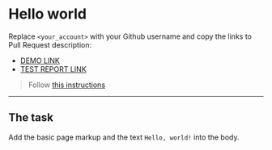 # Hello world
Replace `<your_account>` with your Github username and copy the links to Pull Request description:
- [DEMO LINK](https://daria13k.github.i<your_account>o/layout_hello-world/)
- [TEST REPORT LINK](https://daria13k.github.io/layout_hello-world/report/html_report/)

> Follow [this instructions](https://mate-academy.github.io/layout_task-guideline/#how-to-solve-the-layout-tasks-on-github)
___

## The task 
Add the basic page markup and the text `Hello, world!` into the body.
